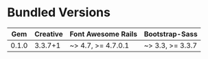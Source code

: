 # Bundled Versions

| Gem    | Creative | Font Awesome Rails | Bootstrap-Sass   |
|--------|----------|--------------------|------------------|
| 0.1.0  | 3.3.7+1  | ~> 4.7, >= 4.7.0.1 | ~> 3.3, >= 3.3.7 |
